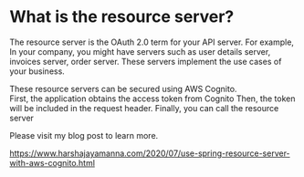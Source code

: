 # What is the resource server?

The resource server is the OAuth 2.0 term for your API server. For example, In your company, you might have servers such as user details server, invoices server, order server. These servers implement the use cases of your business.

These resource servers can be secured using AWS Cognito.  
First, the application obtains the access token from Cognito
Then, the token will be included in the request header.
Finally, you can call the resource server

Please visit my blog post to learn more.

https://www.harshajayamanna.com/2020/07/use-spring-resource-server-with-aws-cognito.html